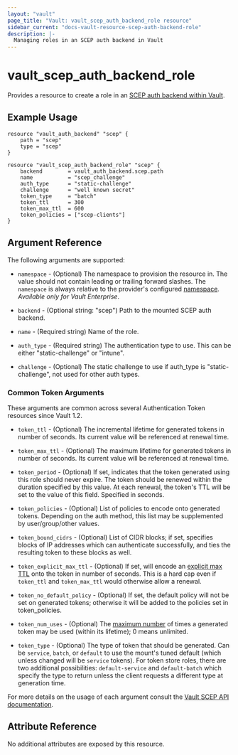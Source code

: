 ```yaml
---
layout: "vault"
page_title: "Vault: vault_scep_auth_backend_role resource"
sidebar_current: "docs-vault-resource-scep-auth-backend-role"
description: |-
  Managing roles in an SCEP auth backend in Vault
---
```


# vault\_scep\_auth\_backend\_role

Provides a resource to create a role in an [SCEP auth backend within Vault](https://developer.hashicorp.com/vault/docs/auth/scep).

## Example Usage

```hcl
resource "vault_auth_backend" "scep" {
    path = "scep"
    type = "scep"
}

resource "vault_scep_auth_backend_role" "scep" {
    backend        = vault_auth_backend.scep.path
    name           = "scep_challenge"
    auth_type      = "static-challenge"
    challenge      = "well known secret"
    token_type     = "batch"
    token_ttl      = 300
    token_max_ttl  = 600
    token_policies = ["scep-clients"]
}
```

## Argument Reference

The following arguments are supported:

* `namespace` - (Optional) The namespace to provision the resource in.
  The value should not contain leading or trailing forward slashes.
  The `namespace` is always relative to the provider's configured [namespace](/docs/providers/vault/index.html#namespace).
   *Available only for Vault Enterprise*.

* `backend` - (Optional string: "scep") Path to the mounted SCEP auth backend.

* `name` - (Required string) Name of the role.

* `auth_type` - (Required string) The authentication type to use. This can be either "static-challenge" or "intune".

* `challenge` - (Optional) The static challenge to use if auth_type is "static-challenge", not used for other auth types.

### Common Token Arguments

These arguments are common across several Authentication Token resources since Vault 1.2.

* `token_ttl` - (Optional) The incremental lifetime for generated tokens in number of seconds.
  Its current value will be referenced at renewal time.

* `token_max_ttl` - (Optional) The maximum lifetime for generated tokens in number of seconds.
  Its current value will be referenced at renewal time.

* `token_period` - (Optional) If set, indicates that the
  token generated using this role should never expire. The token should be renewed within the
  duration specified by this value. At each renewal, the token's TTL will be set to the
  value of this field. Specified in seconds.

* `token_policies` - (Optional) List of policies to encode onto generated tokens. Depending
  on the auth method, this list may be supplemented by user/group/other values.

* `token_bound_cidrs` - (Optional) List of CIDR blocks; if set, specifies blocks of IP
  addresses which can authenticate successfully, and ties the resulting token to these blocks
  as well.

* `token_explicit_max_ttl` - (Optional) If set, will encode an
  [explicit max TTL](https://developer.hashicorp.com/vault/docs/concepts/tokens#token-time-to-live-periodic-tokens-and-explicit-max-ttls)
  onto the token in number of seconds. This is a hard cap even if `token_ttl` and
  `token_max_ttl` would otherwise allow a renewal.

* `token_no_default_policy` - (Optional) If set, the default policy will not be set on
  generated tokens; otherwise it will be added to the policies set in token_policies.

* `token_num_uses` - (Optional) The [maximum number](https://developer.hashicorp.com/vault/api-docs/auth/scep#token_num_uses)
   of times a generated token may be used (within its lifetime); 0 means unlimited.

* `token_type` - (Optional) The type of token that should be generated. Can be `service`,
  `batch`, or `default` to use the mount's tuned default (which unless changed will be
  `service` tokens). For token store roles, there are two additional possibilities:
  `default-service` and `default-batch` which specify the type to return unless the client
  requests a different type at generation time.

For more details on the usage of each argument consult the [Vault SCEP API documentation](https://developer.hashicorp.com/vault/docs/auth/scep).

## Attribute Reference

No additional attributes are exposed by this resource.
